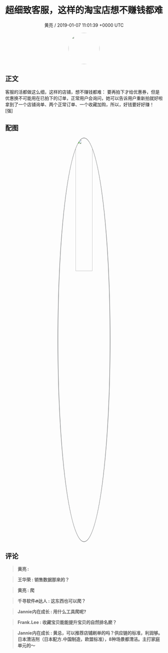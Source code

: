 <h1 align="center">超细致客服，这样的淘宝店想不赚钱都难</h1>
<p align="center">
    <a>黄亮 / 2019-01-07 11:01:39 &#43;0000 UTC</a>
</p>

<div align="center">
    <img src="https://images.zsxq.com/FtRQ4E4zocdkjCR2UoV5M3YS8Cef?e=1590940799&amp;token=kIxbL07-8jAj8w1n4s9zv64FuZZNEATmlU_Vm6zD:oOUvZvMdg9WDbMbhq96biTFUNFs=" width="100" height="100" style="border:1px solid;border-radius:50%; color:#ffffff"/>
</div>

## 正文

<div>
客服的活都做这么细，这样的店铺，想不赚钱都难：
要再拍下才给优惠券，但是优惠换不可能用在已拍下的订单，正常用户会询问，她可以告诉用户重新拍就好啦
拿到了一个店铺询单、两个正常订单、一个收藏加购，所以，好钱要好好赚！
[强]
</div>

## 配图
<div class="image" align="center">

<img src="https://images.zsxq.com/FomhhYDBVqm0Gw9FhqsDellY1P_P?imageMogr2/auto-orient/thumbnail/800x/format/jpg/blur/1x0/quality/75&amp;e=1590940799&amp;token=kIxbL07-8jAj8w1n4s9zv64FuZZNEATmlU_Vm6zD:C-3z7_Cgj3Akx1NvuCT2Hu-a4yI=" width="33%" height="33%" style="border:1px solid;border-radius:50%; color:#3c3f41"/>

</div>

## 评论

<div align="left">
<div>

<blockquote >
<span> <strong>黄亮 :  </strong></span>
</blockquote>

<blockquote >
<span> <strong>王华荣 : 销售数据那来的？ </strong></span>
</blockquote>

<blockquote >
<span> <strong>黄亮 : 爬 </strong></span>
</blockquote>

<blockquote >
<span> <strong>千寻软件🔥达人 : 这东西也可以爬？ </strong></span>
</blockquote>

<blockquote >
<span> <strong>Jannie内在成长 : 用什么工具爬呢? </strong></span>
</blockquote>

<blockquote >
<span> <strong>Frank.Lee : 收藏宝贝能能提升宝贝的自然排名麽？ </strong></span>
</blockquote>

<blockquote >
<span> <strong>Jannie内在成长 : 黄总，可以推荐店铺刷单的吗？供应链的标准，利润够。日本清洁剂（日本配方.中国制造，欧盟标准），8种场景都清洁。主打家庭单元的～ </strong></span>
</blockquote>

</div>
</div>